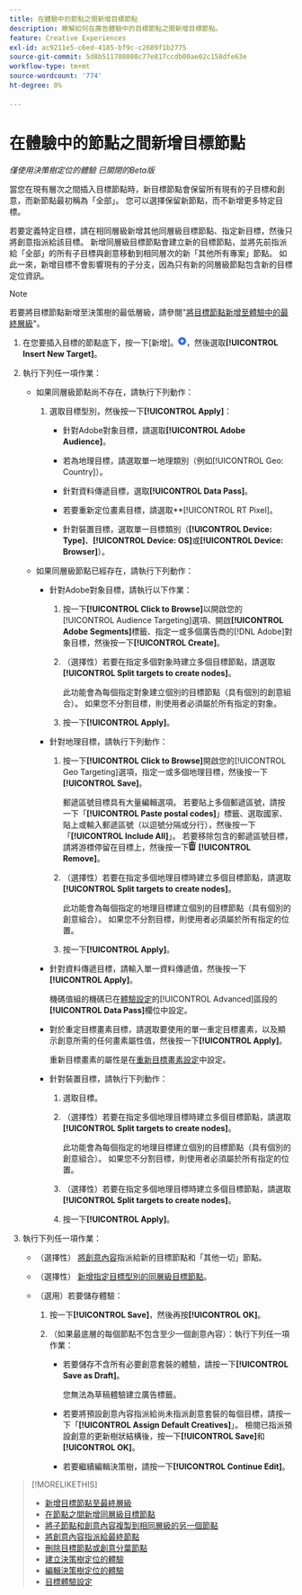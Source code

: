 ```yaml
---
title: 在體驗中的節點之間新增目標節點
description: 瞭解如何在廣告體驗中的目標節點之間新增目標節點。
feature: Creative Experiences
exl-id: ac9211e5-c6ed-4185-bf9c-c2689f1b2775
source-git-commit: 5d8b511708008c77e817ccdb00ae02c158dfe63e
workflow-type: tm+mt
source-wordcount: '774'
ht-degree: 0%

---
```


# 在體驗中的節點之間新增目標節點

*僅使用決策樹定位的體驗*
*已關閉的Beta版*

當您在現有層次之間插入目標節點時，新目標節點會保留所有現有的子目標和創意，而新節點最初稱為「全部」。 您可以選擇保留新節點，而不新增更多特定目標。

若要定義特定目標，請在相同層級新增其他同層級目標節點、指定新目標，然後只將創意指派給該目標。 新增同層級目標節點會建立新的目標節點，並將先前指派給「全部」的所有子目標與創意移動到相同層次的新「其他所有專案」節點。 如此一來，新增目標不會影響現有的子分支，因為只有新的同層級節點包含新的目標定位資訊。

>[!NOTE]
>
>若要將目標節點新增至決策樹的最低層級，請參閱&quot;[將目標節點新增至體驗中的最終層級](experience-target-node-add-final.md)&quot;。

<!-- 1. [ways to get to the decision tree] -->

1. 在您要插入目標的節點底下，按一下[新增]。![](/help/creative/assets/add.png "")，然後選取&#x200B;**[!UICONTROL Insert New Target]**。

1. 執行下列任一項作業：

   * 如果同層級節點尚不存在，請執行下列動作：

      1. 選取目標型別，然後按一下&#x200B;**[!UICONTROL Apply]**：

         * 針對Adobe對象目標，請選取&#x200B;**[!UICONTROL Adobe Audience]**。

         * 若為地理目標，請選取單一地理類別（例如[!UICONTROL Geo: Country]）。

         * 針對資料傳遞目標，選取&#x200B;**[!UICONTROL Data Pass]**。

         * 若要重新定位畫素目標，請選取**[!UICONTROL RT Pixel]。

         * 針對裝置目標，選取單一目標類別（**[!UICONTROL Device: Type]**、**[!UICONTROL Device: OS]**&#x200B;或&#x200B;**[!UICONTROL Device: Browser]**）。

   * 如果同層級節點已經存在，請執行下列動作：

      * 針對Adobe對象目標，請執行以下作業：

         1. 按一下&#x200B;**[!UICONTROL Click to Browse]**&#x200B;以開啟您的[!UICONTROL Audience Targeting]選項、開啟&#x200B;**[!UICONTROL Adobe Segments]**&#x200B;標籤、指定一或多個廣告商的[!DNL Adobe]對象目標，然後按一下&#x200B;**[!UICONTROL Create]**<!-- Why not "Save" like for the other node types/use cases? -->。

         1. （選擇性）若要在指定多個對象時建立多個目標節點，請選取&#x200B;**[!UICONTROL Split targets to create nodes]**。

            此功能會為每個指定對象建立個別的目標節點（具有個別的創意組合）。 如果您不分割目標，則使用者必須屬於所有指定的對象。

         1. 按一下&#x200B;**[!UICONTROL Apply]**。

      * 針對地理目標，請執行下列動作：

         1. 按一下&#x200B;**[!UICONTROL Click to Browse]**&#x200B;開啟您的[!UICONTROL Geo Targeting]選項，指定一或多個地理目標，然後按一下&#x200B;**[!UICONTROL Save]**。

            郵遞區號目標具有大量編輯選項。 若要貼上多個郵遞區號，請按一下「**[!UICONTROL Paste postal codes]**」標籤、選取國家、貼上或輸入郵遞區號（以逗號分隔或分行），然後按一下「**[!UICONTROL Include All]**」。 若要移除包含的郵遞區號目標，請將游標停留在目標上，然後按一下![移除](/help/creative/assets/delete.png "移除") **[!UICONTROL Remove]**。

         1. （選擇性）若要在指定多個地理目標時建立多個目標節點，請選取&#x200B;**[!UICONTROL Split targets to create nodes]**。

            此功能會為每個指定的地理目標建立個別的目標節點（具有個別的創意組合）。 如果您不分割目標，則使用者必須屬於所有指定的位置。

         1. 按一下&#x200B;**[!UICONTROL Apply]**。

      * 針對資料傳遞目標，請輸入單一資料傳遞值，然後按一下&#x200B;**[!UICONTROL Apply]**。

        機碼值組的機碼已在[體驗設定](experience-settings-targeting.md)的[!UICONTROL Advanced]區段的&#x200B;**[!UICONTROL Data Pass]**&#x200B;欄位中設定。

      * 對於重定目標畫素目標，請選取要使用的單一重定目標畫素，以及顯示創意所需的任何畫素屬性值，然後按一下&#x200B;**[!UICONTROL Apply]**。

        重新目標畫素的屬性是在[重新目標畫素設定](/help/creative/pixels/retargeting-pixel-manage.md)中設定。

      * 針對裝置目標，請執行下列動作：

         1. 選取目標。

         1. （選擇性）若要在指定多個地理目標時建立多個目標節點，請選取&#x200B;**[!UICONTROL Split targets to create nodes]**。

            此功能會為每個指定的地理目標建立個別的目標節點（具有個別的創意組合）。 如果您不分割目標，則使用者必須屬於所有指定的位置。

         1. （選擇性）若要在指定多個地理目標時建立多個目標節點，請選取&#x200B;**[!UICONTROL Split targets to create nodes]**。

         1. 按一下&#x200B;**[!UICONTROL Apply]**。

1. 執行下列任一項作業：

   * （選擇性） [將創意內容](experience-assign-creative-bundles.md)指派給新的目標節點和「其他一切」節點。

   * （選擇性） [新增指定目標型別的同層級目標節點](experience-target-node-add-sibling.md)。

   * （選用）若要儲存體驗：

      1. 按一下&#x200B;**[!UICONTROL Save]**，然後再按&#x200B;**[!UICONTROL OK]**。

      1. （如果最底層的每個節點不包含至少一個創意內容）：執行下列任一項作業：

         * 若要儲存不含所有必要創意套裝的體驗，請按一下&#x200B;**[!UICONTROL Save as Draft]**。

           您無法為草稿體驗建立廣告標籤。

         * 若要將預設創意內容指派給尚未指派創意套裝的每個目標，請按一下「**[!UICONTROL Assign Default Creatives]**」。 檢閱已指派預設創意的更新樹狀結構後，按一下&#x200B;**[!UICONTROL Save]**&#x200B;和&#x200B;**[!UICONTROL OK]**。

         * 若要繼續編輯決策樹，請按一下&#x200B;**[!UICONTROL Continue Edit]**。

>[!MORELIKETHIS]
>
>* [新增目標節點至最終層級](experience-target-node-add-final.md)
>* [在節點之間新增同層級目標節點](experience-target-node-add-sibling.md)
>* [將子節點和創意內容複製到相同層級的另一個節點](experience-target-node-copy.md)
>* [將創意內容指派給最終節點](experience-assign-creative-bundles.md)
>* [刪除目標節點或創意分葉節點](/help/creative/experiences/experience-target-node-delete.md)
>* [建立決策樹定位的體驗](experience-create-targeting.md)
>* [編輯決策樹定位的體驗](experience-edit-targeting.md)
>* [目標體驗設定](experience-settings-targeting.md)
